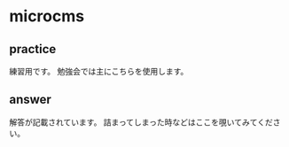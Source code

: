 # microcms

## practice

練習用です。
勉強会では主にこちらを使用します。

## answer

解答が記載されています。
詰まってしまった時などはここを覗いてみてください。
